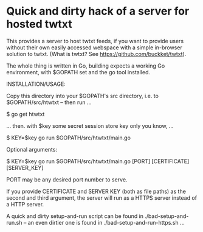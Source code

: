Quick and dirty hack of a server for hosted twtxt
=================================================

This provides a server to host twtxt feeds, if you want to provide users without
their own easily accessed webspace with a simple in-browser solution to twtxt.
(What is twtxt? See <https://github.com/buckket/twtxt>).

The whole thing is written in Go, building expects a working Go environment,
with $GOPATH set and the go tool installed.

INSTALLATION/USAGE:

Copy this directory into your $GOPATH's src directory, i.e. to
$GOPATH/src/htwtxt – then run … 

$ go get htwtxt

… then. with $key some secret session store key only you know, …

$ KEY=$key go run $GOPATH/src/htwtxt/main.go

Optional arguments:

$ KEY=$key go run $GOPATH/src/htwtxt/main.go [PORT] [CERTIFICATE] [SERVER_KEY]

PORT may be any desired port number to serve.

If you provide CERTIFICATE and SERVER KEY (both as file paths) as the second and
third argument, the server will run as a HTTPS server instead of a HTTP server.

A quick and dirty setup-and-run script can be found in ./bad-setup-and-run.sh –
an even dirtier one is found in ./bad-setup-and-run-https.sh …
